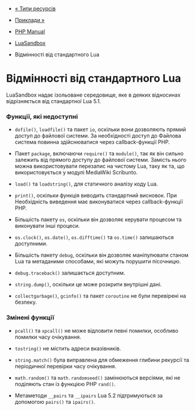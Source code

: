 - [« Типи ресурсів](luasandbox.resources.md)
- [Приклади »](luasandbox.examples.md)

- [PHP Manual](index.md)
- [LuaSandbox](book.luasandbox.md)
- Відмінності від стандартного Lua

# Відмінності від стандартного Lua

LuaSandbox надає ізольоване середовище, яке в деяких
відносинах відрізняється від стандартної Lua 5.1.

### Функції, які недоступні

- `dofile()`, `loadfile()` та пакет `io`, оскільки вони дозволяють
прямий доступ до файлової системи. За необхідності доступ до
Файлова система повинна здійснюватися через callback-функції PHP.

- Пакет `package`, включаючи `require()` та `module()`, так як він сильно
залежить від прямого доступу до файлової системи. Замість нього можна
використовувати перезапис на чистому Lua, таку як та, що
використовується у модулі MediaWiki Scribunto.

- `load()` та `loadstring()`, для статичного аналізу коду Lua.

- `print()`, оскільки функція виводить стандартний висновок. При
Необхідність виведення має виконуватися через callback-функції PHP.

- Більшість пакету `os`, оскільки він дозволяє керувати
процесом та виконувати інші процеси.

- `os.clock()`, `os.date()`, `os.difftime()` та `os.time()`
залишаються доступними.

- Більшість пакету `debug`, оскільки він дозволяє маніпулювати
станом Lua та метаданими способами, які можуть порушити
пісочницю.

- `debug.traceback()` залишається доступним.

- `string.dump()`, оскільки це може розкрити внутрішні дані.

- `collectgarbage()`, `gcinfo()` та пакет `coroutine` не були перевірені
на безпеку.

### Змінені функції

- `pcall()` та `xpcall()` не може відловити певні помилки,
особливо помилки часу очікування.

- `tostring()` не містить адреси вказівників.

- `string.match()` була виправлена для обмеження глибини рекурсії та
періодичної перевірки часу очікування.

- `math.random()` та `math.randomseed()` замінюються версіями, які
не поділяють стан із функцією PHP `rand()`.

- Метаметоди `__pairs` та `__ipairs` Lua 5.2 підтримуються за допомогою
`pairs()` та `ipairs()`.
